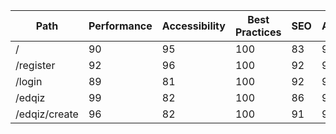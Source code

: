 |Path|Performance|Accessibility|Best Practices|SEO|Average|
|---|---|---|---|---|---|
|/|90|95|100|83|92|
|/register|92|96|100|92|95|
|/login|89|81|100|92|90.5|
|/edqiz|99|82|100|86|91.75|
|/edqiz/create|96|82|100|91|92.25|
